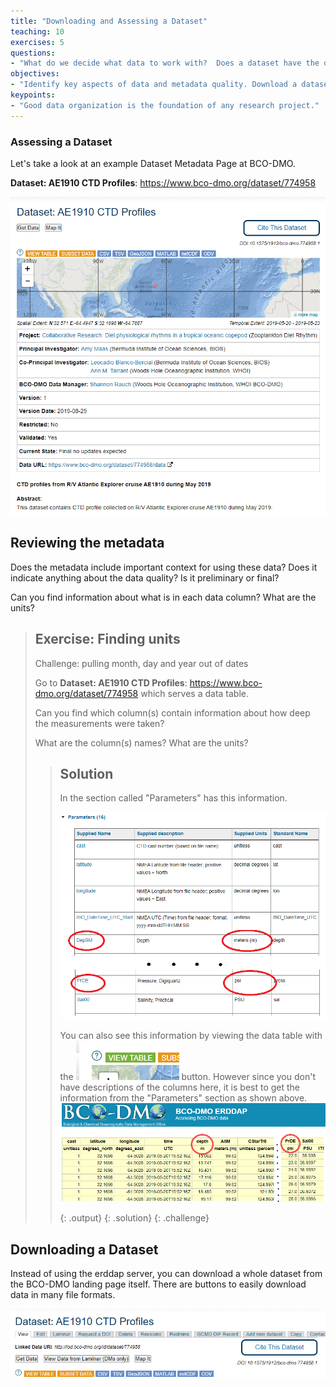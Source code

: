 ```yaml
---
title: "Downloading and Assessing a Dataset"
teaching: 10
exercises: 5
questions:
- "What do we decide what data to work with?  Does a dataset have the quality and metadata we need to analyze it?"
objectives:
- "Identify key aspects of data and metadata quality. Download a dataset and assess it."
keypoints:
- "Good data organization is the foundation of any research project."
---
```



### Assessing a Dataset

Let's take a look at an example Dataset Metadata Page at BCO-DMO. 

**Dataset: AE1910 CTD Profiles**: https://www.bco-dmo.org/dataset/774958

![AE1910_CTD_page1](../fig/AE1910_CTD_page1.png)

## Reviewing the metadata

Does the metadata include important context for using these data?  Does it indicate anything about the data quality? Is it preliminary or final?

Can you find information about what is in each data column?  What are the units?





> ## Exercise: Finding units
>
> Challenge: pulling month, day and year out of dates 
>
>
> Go to **Dataset: AE1910 CTD Profiles**: https://www.bco-dmo.org/dataset/774958 which serves a data table.  
>
> Can you find which column(s) contain information about how deep the measurements were taken?
>
> What are the column(s) names?  What are the units?
>
>
> > ## Solution
> > In the section called "Parameters" has this information.
> >
> > ![exercise vertical cols](../fig/AE1910_CTD_vertical_solution.png)
> > 
> > You can also see this information by viewing the data table with the ![view table](../fig/view_table.png) button.  However since you don't have descriptions of the columns here, it is best to get the information from the "Parameters" section as shown above.
> >  ![exercise vertical cols](../fig/vertical_solution2.png)
> > 
> > {: .output}
> {: .solution}
{: .challenge}

## Downloading a Dataset

Instead of using the erddap server, you can download a whole dataset from the BCO-DMO landing page itself. There are buttons to easily download data in many file formats.

![AE1910_CTD bottle badges](../fig/AE1910_CTD_badges.png)
